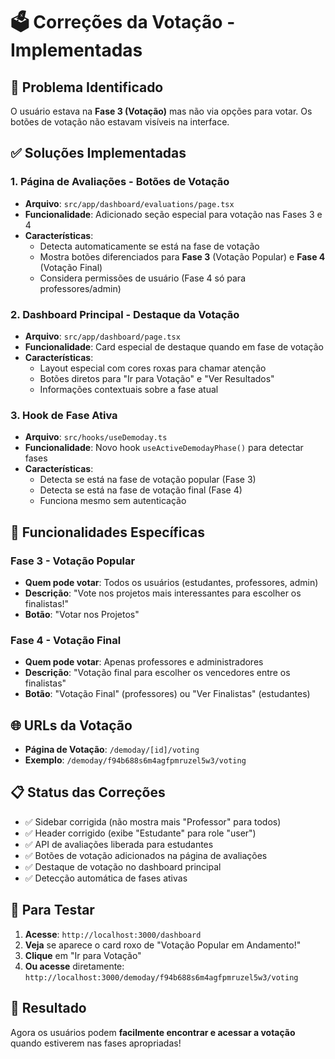 # 🗳️ Correções da Votação - Implementadas

## 🎯 **Problema Identificado**
O usuário estava na **Fase 3 (Votação)** mas não via opções para votar. Os botões de votação não estavam visíveis na interface.

## ✅ **Soluções Implementadas**

### 1. **Página de Avaliações** - Botões de Votação
- **Arquivo**: `src/app/dashboard/evaluations/page.tsx`
- **Funcionalidade**: Adicionado seção especial para votação nas Fases 3 e 4
- **Características**:
  - Detecta automaticamente se está na fase de votação
  - Mostra botões diferenciados para **Fase 3** (Votação Popular) e **Fase 4** (Votação Final)
  - Considera permissões de usuário (Fase 4 só para professores/admin)

### 2. **Dashboard Principal** - Destaque da Votação  
- **Arquivo**: `src/app/dashboard/page.tsx`
- **Funcionalidade**: Card especial de destaque quando em fase de votação
- **Características**:
  - Layout especial com cores roxas para chamar atenção
  - Botões diretos para "Ir para Votação" e "Ver Resultados"
  - Informações contextuais sobre a fase atual

### 3. **Hook de Fase Ativa**
- **Arquivo**: `src/hooks/useDemoday.ts`
- **Funcionalidade**: Novo hook `useActiveDemodayPhase()` para detectar fases
- **Características**:
  - Detecta se está na fase de votação popular (Fase 3)
  - Detecta se está na fase de votação final (Fase 4)
  - Funciona mesmo sem autenticação

## 🔧 **Funcionalidades Específicas**

### **Fase 3 - Votação Popular**
- **Quem pode votar**: Todos os usuários (estudantes, professores, admin)
- **Descrição**: "Vote nos projetos mais interessantes para escolher os finalistas!"
- **Botão**: "Votar nos Projetos"

### **Fase 4 - Votação Final**
- **Quem pode votar**: Apenas professores e administradores
- **Descrição**: "Votação final para escolher os vencedores entre os finalistas"
- **Botão**: "Votação Final" (professores) ou "Ver Finalistas" (estudantes)

## 🌐 **URLs da Votação**
- **Página de Votação**: `/demoday/[id]/voting`
- **Exemplo**: `/demoday/f94b688s6m4agfpmruzel5w3/voting`

## 📋 **Status das Correções**
- ✅ Sidebar corrigida (não mostra mais "Professor" para todos)
- ✅ Header corrigido (exibe "Estudante" para role "user")
- ✅ API de avaliações liberada para estudantes
- ✅ Botões de votação adicionados na página de avaliações
- ✅ Destaque de votação no dashboard principal
- ✅ Detecção automática de fases ativas

## 🧪 **Para Testar**
1. **Acesse**: `http://localhost:3000/dashboard`
2. **Veja** se aparece o card roxo de "Votação Popular em Andamento!"
3. **Clique** em "Ir para Votação" 
4. **Ou acesse** diretamente: `http://localhost:3000/demoday/f94b688s6m4agfpmruzel5w3/voting`

## 🎉 **Resultado**
Agora os usuários podem **facilmente encontrar e acessar a votação** quando estiverem nas fases apropriadas! 